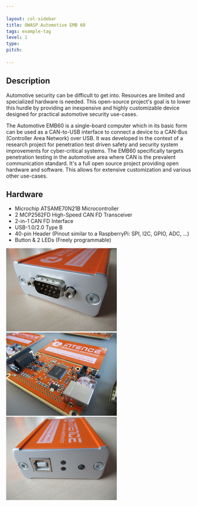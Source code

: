 ```yaml
---

layout: col-sidebar
title: OWASP Automotive EMB 60
tags: example-tag
level: 1
type: 
pitch: 

---
```


## Description
Automotive security can be difficult to get into. Resources are limited and specialized hardware is needed. This open-source project's goal is to lower this hurdle by providing an inexpensive and highly customizable device designed for practical automotive security use-cases.

The Automotive EMB60 is a single-board computer which in its basic form can be used as a CAN-to-USB interface to connect a device to a CAN-Bus (Controller Area Network) over USB. It was developed in the context of a research project for penetration test driven safety and security system improvements for cyber-critical systems. The EMB60 specifically targets penetration testing in the automotive area where CAN is the prevalent communication standard. It's a full open source project providing open hardware and software. This allows for extensive customization and various other use-cases. 

## Hardware

* Microchip ATSAME70N21B Microcontroller
* 2 MCP2562FD High-Speed CAN FD Transceiver
* 2-in-1 CAN FD Interface
* USB-1.0/2.0 Type B
* 40-pin Header (Pinout similar to a RaspberryPi: SPI, I2C, GPIO, ADC, ...)
* Button & 2 LEDs (Freely programmable)

<p float="left">
    <img width="300" src="/pics/IMG_0171_small.jpg">
    <img width="300" src="/pics/IMG_0145_small.jpg">
    <img width="300" src="/pics/IMG_0170_small.jpg">
</p>



